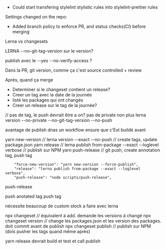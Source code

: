 - Could start transfering stylelint stylistic rules into stylelint-prettier rules 



Settings changed on the repo: 
- Added branch policy to enforce PR, and status checks(CI) before merging


Lerna vs changesets

LERNA
--no-git-tag-version sur le version?

publish avec le --yes
--no-verify-access ?


Dans la PR, git version, comme ça c'est source controlled + review

Après, quand ça merge

- Determiner si le changeset contient un release?
- Creer un tag avec la date de la journée
- listé les packages qui ont changés
- Creer un release sur le tag de la journée?




// pas de tag, le push devrait être a on? pas de private non plus
lerna version --no-private --no-git-tag-version --no-push

avantage de publish dnas un workflow
ensure que c'Est buildé avant


yarn new-version // lerna version --exact --no-push // create tags, update package.json
yarn release // lerna publish from-package --exact --loglevel verbose // publish sur NPM
yarn push-release <yyyy-MM-dd> // git push, create annotation tag, push tag



        "force-new-version": "yarn new-version --force-publish",
        "release": "lerna publish from-package --exact --loglevel verbose",
        "push-release": "node scripts/push-release",

push-release

push
anotated tag
push tag


nécessite beaucoup de custom stock a faire avec lerna











npx changeset // équivalent à add. demande les versions à changé
npx changeset version // change les packages.json et les version des packages. doit commit avant de publish
npx changeset publish // publish sur NPM (dois pusher les tags quand même après)

yarn release devrait build et test et call publish





